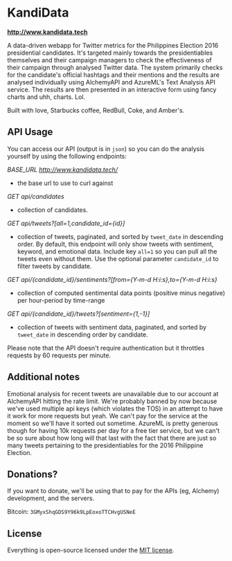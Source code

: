 # KandiData 

**http://www.kandidata.tech**

A data-driven webapp for Twitter metrics for the Philippines Election 2016 presidential candidates. It's targeted mainly towards the presidentiables themselves and their campaign managers to check the effectiveness of their campaign through analysed Twitter data. The system primarily checks for the candidate's official hashtags and their mentions and the results are analysed individually using AlchemyAPI and AzureML's Text Analysis API service. The results are then presented in an interactive form using fancy charts and uhh, charts. Lol. 

Built with love, Starbucks coffee, RedBull, Coke, and Amber's.

## API Usage

You can access our API (output is in `json`) so you can do the analysis yourself by using the following endpoints:

*BASE_URL http://www.kandidata.tech/*
- the base url to use to curl against

*GET api/candidates*
- collection of candidates.

*GET api/tweets?[all=1,candidate_id={id}]*
- collection of tweets, paginated, and sorted by `tweet_date` in descending order. By default, this endpoint will only show tweets with sentiment, keyword, and emotional data. Include key `all=1` so you can pull all the tweets even without them. Use the optional parameter `candidate_id` to filter tweets by candidate.

*GET api/{candidate_id}/sentiments?[from={Y-m-d H:i:s},to={Y-m-d H:i:s}*
- collection of computed sentimental data points (positive minus negative) per hour-period by time-range

*GET api/{candidate_id}/tweets?[sentiment={1,-1}]*
- collection of tweets with sentiment data, paginated, and sorted by `tweet_date` in descending order by candidate.
 
Please note that the API doesn't require authentication but it throttles requests by 60 requests per minute.
 
## Additional notes

Emotional analysis for recent tweets are unavailable due to our account at AlchemyAPI hitting the rate limit. We're probably banned by now because we've used multiple api keys (which violates the TOS) in an attempt to have it work for more requests but yeah. We can't pay for the service at the moment so we'll have it sorted out sometime.
AzureML is pretty generous though for having 10k requests per day for a free tier service, but we can't be so sure about how long will that last with the fact that there are just so many tweets pertaining to the presidentiables for the  2016 Philippine Election. 

## Donations?

If you want to donate, we'll be using that to pay for the APIs (eg, Alchemy) development, and the servers.

Bitcoin: `3GMyxShqGDS9Y96k9LpEoxoTTCHvgUSNeE`

## License

Everything is open-source licensed under the [MIT license](http://opensource.org/licenses/MIT).
